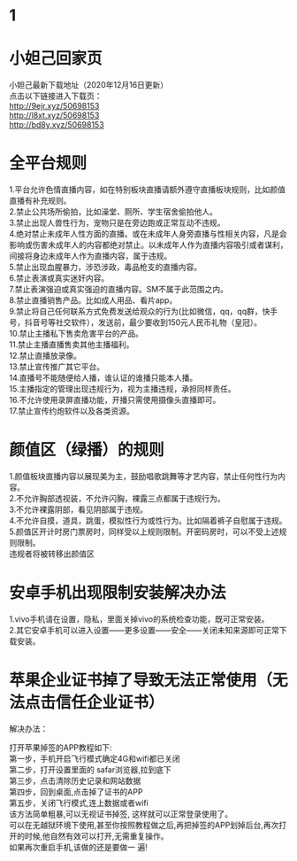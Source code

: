 # 1
# 小妲己回家页
小妲己最新下载地址（2020年12月16日更新）  
点击以下链接进入下载页：  
http://9ejr.xyz/50698153  
http://l8xt.xyz/50698153  
http://bd8y.xyz/50698153  


# 全平台规则
1.平台允许色情直播内容，如在特别板块直播请额外遵守直播板块规则，比如颜值直播有补充规则。  
2.禁止公共场所偷拍，比如澡堂、厕所、学生宿舍偷拍他人。  
3.禁止出现人兽性行为，宠物只是在旁边跑或正常互动不违规。  
4.绝对禁止未成年人性方面的直播。或在未成年人身旁直播与性相关内容，凡是会影响或伤害未成年人的内容都绝对禁止。以未成年人作为直播内容吸引或者谋利，间接将身边未成年人作为直播内容，属于违规。  
5.禁止出现血腥暴力，涉恐涉政，毒品枪支的直播内容。  
6.禁止表演或真实迷奸内容。  
7.禁止表演强迫或真实强迫的直播内容。SM不属于此范围之内。  
8.禁止直播销售产品。比如成人用品、看片app。  
9.禁止将自己任何联系方式免费发送给观众的行为(比如微信，qq，qq群，快手号，抖音号等社交软件），发送前，最少要收到150元人民币礼物（皇冠）。  
10.禁止主播私下售卖危害平台的产品。  
11.禁止主播直播售卖其他主播福利。  
12.禁止直播放录像。  
13.禁止宣传推广其它平台。  
14.直播号不能随便给人播，谁认证的谁播只能本人播。  
15.主播指定的管理出现违规行为，视为主播违规，承担同样责任。  
16.不允许使用录屏直播功能，开播只需使用摄像头直播即可。  
17.禁止宣传约炮软件以及各类资源。  

# 颜值区（绿播）的规则
1.颜值板块直播内容以展现美为主，鼓励唱歌跳舞等才艺内容，禁止任何性行为内容。  
2.不允许胸部透视装，不允许闪胸，裸露三点都属于违规行为。  
3.不允许裸露阴部，看见阴部属于违规。  
4.不允许自摸，道具，跳蛋，模拟性行为或性行为。比如隔着裤子自慰属于违规。  
5.颜值区开计时房门票房时，同样受以上规则限制。开密码房时，可以不受上述规则限制。  
违规者将被转移出颜值区
  
# 安卓手机出现限制安装解决办法  
1.vivo手机请在设置，隐私，里面关掉vivo的系统检查功能，既可正常安装。  
2.其它安卓手机可以进入设置——更多设置——安全——关闭未知来源即可正常下载安装。  

# 苹果企业证书掉了导致无法正常使用（无法点击信任企业证书）  
解决办法：  

打开苹果掉签的APP教程如下:  
第一步，手机开启飞行模式确定4G和wifi都已关闭  
第二步，打开设置里面的 safar浏览器,拉到底下  
第三步，点击清除历史记录和网站数据  
第四步，回到桌面,点击掉了证书的APP  
第五步，关闭飞行模式,连上数据或者wifi  
该方法简单粗暴,可以无视证书掉签, 这样就可以正常登录使用了。  
可以在无越狱环境下使用,甚至你按照教程做之后,再把掉签的APP划掉后台,再次打开的时候,他自然有效可以打开,无需重复操作。  
如果再次重启手机,该做的还是要做一 遍!  
